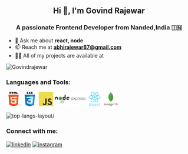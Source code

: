 <h2 align="center">Hi 👋, I'm Govind Rajewar</h2>

<h3 align="center">A passionate Frontend Developer from Nanded,India 🇮🇳</h3>

- 💬 Ask me about **react, node**
- 📫 Reach me at **abhirajewar87@gmail.com**
- 👨‍💻 All of my projects are available at 

<p align="left"> <img src=https://github-readme-stats.vercel.app/api?username=Govindrajewar&show_icons=true&hide=issues,stars,contribs alt=Govindrajewar /> </p>

<h3 align="left">Languages and Tools:</h3>
<p align="left">
    <img src="https://raw.githubusercontent.com/devicons/devicon/master/icons/html5/html5-original-wordmark.svg" alt="html5" width="40" height="40"/>
    <img src="https://raw.githubusercontent.com/devicons/devicon/master/icons/css3/css3-original-wordmark.svg" alt="css3" width="40" height="40"/>
    <img src="https://raw.githubusercontent.com/devicons/devicon/master/icons/javascript/javascript-original.svg" alt="javascript" width="40" height="40"/>
    <img src="https://raw.githubusercontent.com/devicons/devicon/master/icons/nodejs/nodejs-original-wordmark.svg" alt="nodejs" width="40" height="40"/>
    <img src="https://raw.githubusercontent.com/devicons/devicon/master/icons/express/express-original-wordmark.svg" alt="express" width="40" height="40"/>
    <img src="https://raw.githubusercontent.com/devicons/devicon/master/icons/react/react-original-wordmark.svg" alt="react" width="40" height="40"/>
    <img src="https://raw.githubusercontent.com/devicons/devicon/master/icons/mongodb/mongodb-original-wordmark.svg" alt="mongodb" width="40" height="40"/>
</p>
<p align="left"> <img src=https://github-readme-stats.vercel.app/api/top-langs/?username=Govindrajewar&layout=compact&hide=html alt=top-langs-layout/></p>

<h3 align="left">Connect with me:</h3>

<p align="left">
<a href="https://www.linkedin.com/in/govind-rajewar" target="blank"><img align="center" src="https://cdn.jsdelivr.net/npm/simple-icons@3.0.1/icons/linkedin.svg" alt="linkedin" height="30" width="40" /></a>
<a href="https://www.instagram.com/who_abhi_rajewar" target="blank"><img align="center" src="https://cdn.jsdelivr.net/npm/simple-icons@3.0.1/icons/instagram.svg" alt="instagram" height="30" width="40" /></a>
</p>
